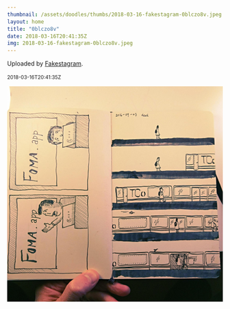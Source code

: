 ```yaml
---
thumbnail: /assets/doodles/thumbs/2018-03-16-fakestagram-0blczo8v.jpeg
layout: home
title: "0blczo8v"
date: 2018-03-16T20:41:35Z
img: 2018-03-16-fakestagram-0blczo8v.jpeg
---
```


Uploaded by [Fakestagram](https://github.com/opyate/fakestagram).

<small>2018-03-16T20:41:35Z</small>

![Uploaded by Fakestagram](/assets/doodles/original/2018-03-16-fakestagram-0blczo8v.jpeg)
